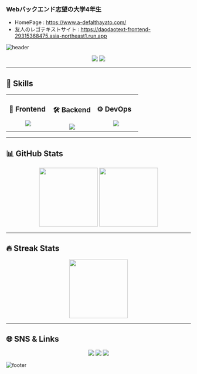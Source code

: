### Webバックエンド志望の大学4年生

- HomePage : https://www.a-defalthayato.com/
- 友人のレゴテキストサイト : https://daodaotext-frontend-29315368475.asia-northeast1.run.app
<!-- ヘッダーバナー（赤オレンジグラデーション） -->
![header](https://capsule-render.vercel.app/api?type=waving&color=0:ff512f,100:dd2476&height=250&section=header&text=Hayato%20Arima&fontSize=60&fontColor=ffffff&animation=fadeIn&fontAlignY=38)

<p align="center">
  <a href="https://www.a-defalthayato.com/"><img src="https://img.shields.io/badge/Portfolio-Visit%20Now-ff512f?style=for-the-badge&logo=google-chrome&logoColor=white"></a>
  <a href="https://daodaotext-frontend-29315368475.asia-northeast1.run.app"><img src="https://img.shields.io/badge/Friend's%20Lego%20Text%20Site-View-dd2476?style=for-the-badge&logo=lego&logoColor=white"></a>
</p>

---

## 🚀 Skills

<table>
<tr>
<td valign="top" width="33%">

### 🎨 Frontend
<div align="center">
  <img src="https://skillicons.dev/icons?i=html,css,js,ts,next,react,tailwind" />
</div>

</td>
<td valign="top" width="33%">

### 🛠 Backend
<div align="center">
  <img src="https://skillicons.dev/icons?i=cpp,cs,python,go,java,git,bash" />
</div>

</td>
<td valign="top" width="33%">

### ⚙ DevOps
<div align="center">
  <img src="https://skillicons.dev/icons?i=linux,git,bash,docker" />
</div>

</td>
</tr>
</table>

---

## 📊 GitHub Stats

<p align="center">
  <img src="https://github-readme-stats.vercel.app/api?username=Retr0413&show_icons=true&count_private=true&theme=radical&hide_border=true" height="160" />
  <img src="https://github-readme-stats.vercel.app/api/top-langs/?username=Retr0413&layout=donut&theme=radical&hide_border=true" height="160" />
</p>

---

## 🔥 Streak Stats

<p align="center">
  <img src="https://streak-stats.demolab.com?user=Retr0413&theme=radical&hide_border=true&border_radius=5" height="160"/>
</p>

---

## 🌐 SNS & Links
<p align="center">
  <a href="https://twitter.com/"><img src="https://img.shields.io/badge/Twitter-%23ff512f.svg?logo=Twitter&logoColor=white&style=for-the-badge"/></a>
  <a href="https://www.linkedin.com/"><img src="https://img.shields.io/badge/LinkedIn-%23dd2476.svg?logo=linkedin&logoColor=white&style=for-the-badge"/></a>
  <a href="mailto:youremail@example.com"><img src="https://img.shields.io/badge/Email-D14836.svg?logo=gmail&logoColor=white&style=for-the-badge"/></a>
</p>

<!-- フッターバナー -->
![footer](https://capsule-render.vercel.app/api?type=waving&color=0:dd2476,100:ff512f&height=120&section=footer)

